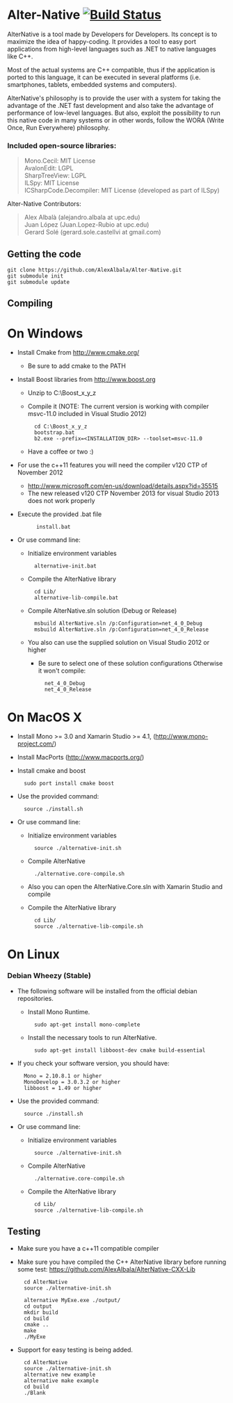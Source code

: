 # Alter-Native [![Build Status](https://travis-ci.org/AlexAlbala/Alter-Native.svg?branch=master)](https://travis-ci.org/AlexAlbala/Alter-Native)

AlterNative is a tool made by Developers for Developers. Its concept is to maximize the idea of happy-coding. It provides a tool to easy port applications from high-level languages such as .NET to native languages like C++.

Most of the actual systems are C++ compatible, thus if the application is ported to this language, it can be executed in several platforms (i.e. smartphones, tablets, embedded systems and computers).

AlterNative's philosophy is to provide the user with a system for taking the advantage of the .NET fast development and also take the advantage of performance of low-level languages. But also, exploit the possibility to run this native code in many systems or in other words, follow the WORA (Write Once, Run Everywhere) philosophy.

### Included open-source libraries:

>Mono.Cecil: MIT License  
AvalonEdit: LGPL  
SharpTreeView: LGPL  
ILSpy: MIT License  
ICSharpCode.Decompiler: MIT License (developed as part of ILSpy)  

Alter-Native Contributors:  

>Alex Albalà (alejandro.albala at upc.edu)  
Juan López  (Juan.Lopez-Rubio at upc.edu)  
Gerard Solé (gerard.sole.castellvi at gmail.com)  

Getting the code
----------------

	git clone https://github.com/AlexAlbala/Alter-Native.git
	git submodule init
	git submodule update

Compiling
---------

On Windows
==========

* Install Cmake from http://www.cmake.org/
	+ Be sure to add cmake to the PATH
* Install Boost libraries from http://www.boost.org
	+ Unzip to C:\Boost_x_y_z
	+ Compile it (NOTE: The current version is working with compiler msvc-11.0 included in Visual Studio 2012)

			cd C:\Boost_x_y_z
			bootstrap.bat
			b2.exe --prefix=<INSTALLATION_DIR> --toolset=msvc-11.0
	+ Have a coffee or two :)
* For use the c++11 features you will need the compiler v120 CTP of November 2012
	+ http://www.microsoft.com/en-us/download/details.aspx?id=35515
	+ The new released v120 CTP November 2013 for visual Studio 2013 does not work properly
	
* Execute the provided .bat file

			install.bat
			
* Or use command line:
	+ Initialize environment variables

			alternative-init.bat
	+ Compile the AlterNative library

			cd Lib/
			alternative-lib-compile.bat
			
	+ Compile AlterNative.sln solution (Debug or Release)

			msbuild AlterNative.sln /p:Configuration=net_4_0_Debug
			msbuild AlterNative.sln /p:Configuration=net_4_0_Release

	+ You also can use the supplied solution on Visual Studio 2012 or higher
		+ Be sure to select one of these solution configurations Otherwise it won't compile:

	 			net_4_0_Debug
				net_4_0_Release


			

On MacOS X
==========

* Install Mono >= 3.0 and Xamarin Studio >= 4.1, (http://www.mono-project.com/)
* Install MacPorts (http://www.macports.org/)
* Install cmake and boost 

		sudo port install cmake boost

* Use the provided command:

		source ./install.sh

* Or use command line:
	+ Initialize environment variables

			source ./alternative-init.sh
	+ Compile AlterNative

			./alternative.core-compile.sh
	* Also you can open the AlterNative.Core.sln with Xamarin Studio and compile
	+ Compile the AlterNative library

			cd Lib/
			source ./alternative-lib-compile.sh

On Linux
========
### Debian Wheezy (Stable)
* The following software will be installed from the official debian repositories.

	+ Install Mono Runtime.

			sudo apt-get install mono-complete

	+ Install the necessary tools to run AlterNative. 

			sudo apt-get install libboost-dev cmake build-essential

* If you check your software version, you should have:

		Mono = 2.10.8.1 or higher
		MonoDevelop = 3.0.3.2 or higher
		libboost = 1.49 or higher
* Use the provided command:

		source ./install.sh
* Or use command line:
	+ Initialize environment variables

			source ./alternative-init.sh
	+ Compile AlterNative

			./alternative.core-compile.sh
	+ Compile the AlterNative library

			cd Lib/
			source ./alternative-lib-compile.sh

Testing
-------

* Make sure you have a c++11 compatible compiler

* Make sure you have compiled the C++ AlterNative library before running some test: https://github.com/AlexAlbala/AlterNative-CXX-Lib

		cd AlterNative
		source ./alternative-init.sh
		
		alternative MyExe.exe ./output/
		cd output
		mkdir build
		cd build
		cmake ..
		make
		./MyExe

* Support for easy testing is being added.

		cd AlterNative
		source ./alternative-init.sh
		alternative new example
		alternative make example
		cd build
		./Blank
